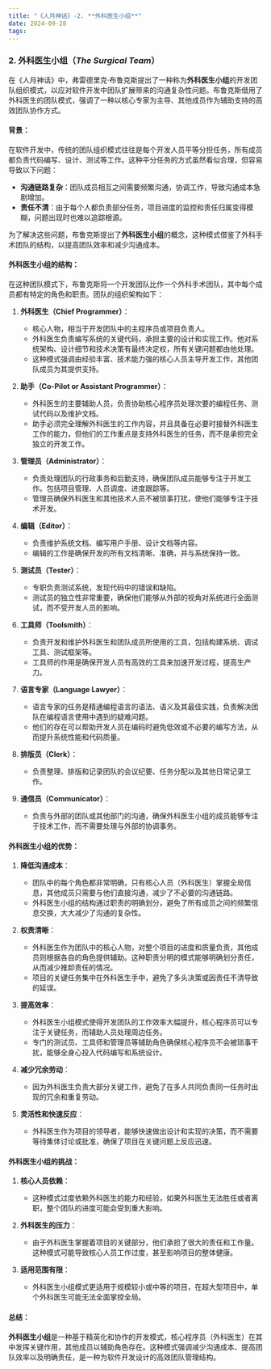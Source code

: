 ```yaml
---
title: "《人月神话》-2. **外科医生小组**"
date: 2024-09-28
tags: 
---
```

### 2. **外科医生小组**（*The Surgical Team*）

在《人月神话》中，弗雷德里克·布鲁克斯提出了一种称为**外科医生小组**的开发团队组织模式，以应对软件开发中团队扩展带来的沟通复杂性问题。布鲁克斯借用了外科医生的团队模式，强调了一种以核心专家为主导、其他成员作为辅助支持的高效团队协作方式。

#### 背景：
在软件开发中，传统的团队组织模式往往是每个开发人员平等分担任务，所有成员都负责代码编写、设计、测试等工作。这种平分任务的方式虽然看似合理，但容易导致以下问题：
- **沟通链路复杂**：团队成员相互之间需要频繁沟通，协调工作，导致沟通成本急剧增加。
- **责任不清**：由于每个人都负责部分任务，项目进度的监控和责任归属变得模糊，问题出现时也难以追踪根源。

为了解决这些问题，布鲁克斯提出了**外科医生小组**的概念，这种模式借鉴了外科手术团队的结构，以提高团队效率和减少沟通成本。

#### 外科医生小组的结构：
在这种团队模式下，布鲁克斯将一个开发团队比作一个外科手术团队，其中每个成员都有特定的角色和职责。团队的组织架构如下：

1. **外科医生（Chief Programmer）**：
   - 核心人物，相当于开发团队中的主程序员或项目负责人。
   - 外科医生负责编写系统的关键代码，承担主要的设计和实现工作。他对系统架构、设计细节和技术决策有最终决定权，所有关键问题都由他处理。
   - 这种模式强调由经验丰富、技术能力强的核心人员主导开发工作，其他团队成员为其提供支持。
   
2. **助手（Co-Pilot or Assistant Programmer）**：
   - 外科医生的主要辅助人员，负责协助核心程序员处理次要的编程任务、测试代码以及维护文档。
   - 助手必须完全理解外科医生的工作内容，并且具备在必要时接替外科医生工作的能力，但他们的工作重点是支持外科医生的任务，而不是承担完全独立的开发工作。

3. **管理员（Administrator）**：
   - 负责处理团队的行政事务和后勤支持，确保团队成员能够专注于开发工作。包括项目管理、人员调度、进度跟踪等。
   - 管理员确保外科医生和其他技术人员不被琐事打扰，使他们能够专注于技术开发。

4. **编辑（Editor）**：
   - 负责维护系统文档、编写用户手册、设计文档等内容。
   - 编辑的工作是确保开发的所有文档清晰、准确，并与系统保持一致。

5. **测试员（Tester）**：
   - 专职负责测试系统，发现代码中的错误和缺陷。
   - 测试员的独立性非常重要，确保他们能够从外部的视角对系统进行全面测试，而不受开发人员的影响。

6. **工具师（Toolsmith）**：
   - 负责开发和维护外科医生和团队成员所使用的工具，包括构建系统、调试工具、测试框架等。
   - 工具师的作用是确保开发人员有高效的工具来加速开发过程，提高生产力。

7. **语言专家（Language Lawyer）**：
   - 语言专家的任务是精通编程语言的语法、语义及其最佳实践，负责解决团队在编程语言使用中遇到的疑难问题。
   - 他们的存在可以帮助开发人员在编码时避免低效或不必要的编写方法，从而提升系统性能和代码质量。

8. **排版员（Clerk）**：
   - 负责整理、排版和记录团队的会议纪要、任务分配以及其他日常记录工作。

9. **通信员（Communicator）**：
   - 负责与外部的团队或其他部门的沟通，确保外科医生小组的成员能够专注于技术工作，而不需要处理与外部的协调事务。

#### 外科医生小组的优势：
1. **降低沟通成本**：
   - 团队中的每个角色都非常明确，只有核心人员（外科医生）掌握全局信息，其他成员只需要与他们直接沟通，减少了不必要的沟通链路。
   - 外科医生小组的结构通过职责的明确划分，避免了所有成员之间的频繁信息交换，大大减少了沟通的复杂性。

2. **权责清晰**：
   - 外科医生作为团队中的核心人物，对整个项目的进度和质量负责，其他成员则根据各自的角色提供辅助。这种职责分明的模式能够明确划分责任，从而减少推卸责任的情况。
   - 项目的关键任务集中在外科医生手中，避免了多头决策或因责任不清导致的延误。

3. **提高效率**：
   - 外科医生小组模式使得开发团队的工作效率大幅提升，核心程序员可以专注于关键任务，而辅助人员处理周边任务。
   - 专门的测试员、工具师和管理员等辅助角色确保核心程序员不会被琐事干扰，能够全身心投入代码编写和系统设计。

4. **减少冗余劳动**：
   - 因为外科医生负责大部分关键工作，避免了在多人共同负责同一任务时出现的冗余和重复劳动。

5. **灵活性和快速反应**：
   - 外科医生作为项目的领导者，能够快速做出设计和实现的决策，而不需要等待集体讨论或批准，确保了项目在关键问题上反应迅速。

#### 外科医生小组的挑战：
1. **核心人员依赖**：
   - 这种模式过度依赖外科医生的能力和经验，如果外科医生无法胜任或者离职，整个团队的进度可能会受到重大影响。
   
2. **外科医生的压力**：
   - 由于外科医生掌握着项目的关键部分，他们承担了很大的责任和工作量。这种模式可能导致核心人员工作过度，甚至影响项目的整体健康。

3. **适用范围有限**：
   - 外科医生小组模式更适用于规模较小或中等的项目，在超大型项目中，单个外科医生可能无法全面掌控全局。

#### 总结：
**外科医生小组**是一种基于精英化和协作的开发模式，核心程序员（外科医生）在其中发挥关键作用，其他成员以辅助角色存在。这种模式强调减少沟通成本、提高团队效率以及明确责任，是一种为软件开发设计的高效团队管理结构。